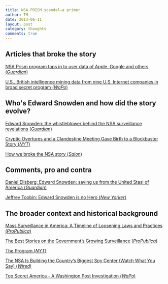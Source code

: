 ```yaml
---
title: NSA PRISM scandal—a primer
author: TM
date: 2013-06-11
layout: post
category: thoughts
comments: true
---
```


## Articles that broke the story

<a href="http://www.guardian.co.uk/world/2013/jun/06/us-tech-giants-nsa-data">NSA Prism program taps in to user data of Apple, Google and others (_Guardian_)

<a href="http://www.washingtonpost.com/investigations/us-intelligence-mining-data-from-nine-us-internet-companies-in-broad-secret-program/2013/06/06/3a0c0da8-cebf-11e2-8845-d970ccb04497_story.html?hpid=z1">U.S., British intelligence mining data from nine U.S. Internet companies in broad secret program (_WaPo_)</a>

## Who's Edward Snowden and how did the story evolve?

<a href="http://www.guardian.co.uk/world/2013/jun/09/edward-snowden-nsa-whistleblower-surveillance">Edward Snowden: the whistleblower behind the NSA surveillance revelations (_Guardian_)</a>

<a href="https://www.nytimes.com/2013/06/11/us/how-edward-j-snowden-orchestrated-a-blockbuster-story.html?partner=rss&amp;emc=rss&amp;_r=0&amp;pagewanted=all">Cryptic Overtures and a Clandestine Meeting Gave Birth to a Blockbuster Story (_NYT_)</a>

<a href="http://www.salon.com/2013/06/10/qa_with_laura_poitras_the_woman_behind_the_nsa_scoops/">How we broke the NSA story (_Salon_)</a>

## Comments, pro and contra

<a href="http://www.guardian.co.uk/commentisfree/2013/jun/10/edward-snowden-united-stasi-america">Daniel Ellsberg: Edward Snowden: saving us from the United Stasi of America (_Guardian_)</a>

<a href="http://www.newyorker.com/online/blogs/comment/2013/06/edward-snowden-nsa-leaker-is-no-hero.html">Jeffrey Toobin: Edward Snowden is no Hero (_New Yorker_)</a>

## The broader context and historical background

<a href="https://projects.propublica.org/graphics/surveillance-timeline">Mass Surveillance in America: A Timeline of Loosening Laws and Practices (_ProPublica_)</a>

<a href="https://www.propublica.org/article/the-best-stories-on-the-governments-growing-surveillance">The Best Stories on the Government’s Growing Surveillance (_ProPublica_)</a>

<a href="https://www.nytimes.com/2012/08/23/opinion/the-national-security-agencys-domestic-spying-program.html?_r=0">The Program (_NYT_)</a>

<a href="http://www.wired.com/threatlevel/2012/03/ff_nsadatacenter/all/1">The NSA Is Building the Country’s Biggest Spy Center (Watch What You Say) (_Wired_)</a>

<a href="http://projects.washingtonpost.com/top-secret-america/">Top Secret America - A Washington Post Investigation (_WaPo_)</a>